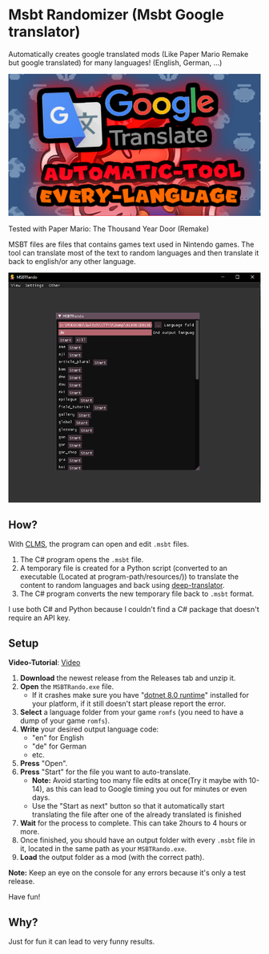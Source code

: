 # Msbt Randomizer (Msbt Google translator)

Automatically creates google translated mods (Like Paper Mario Remake but google translated) for many languages! (English, German, ...)

![Screenshot](GoogleTranslated.png)

Tested with Paper Mario: The Thousand Year Door (Remake)

MSBT files are files that contains games text used in Nintendo games.
The tool can translate most of the text to random languages and then translate it back to english/or any other language.

![Screenshot](Preview1.PNG)

## How?

With [CLMS](https://github.com/KillzXGaming/CLMS), the program can open and edit `.msbt` files.

1. The C# program opens the `.msbt` file.
2. A temporary file is created for a Python script (converted to an executable (Located at program-path/resources/)) to translate the content to random languages and back using [deep-translator](https://pypi.org/project/deep-translator/).
3. The C# program converts the new temporary file back to `.msbt` format.

I use both C# and Python because I couldn't find a C# package that doesn't require an API key.

## Setup

**Video-Tutorial**: [Video](https://www.youtube.com/watch?v=gsKVmAUBY0c)

1. **Download** the newest release from the Releases tab and unzip it.
2. **Open** the `MSBTRando.exe` file.
   - If it crashes make sure you have "[dotnet 8.0 runtime](https://dotnet.microsoft.com/en-us/download/dotnet/8.0)"
     installed for your platform, if it still doesn't start please report the error.
3. **Select** a language folder from your game `romfs` (you need to have a dump of your game `romfs`).
4. **Write** your desired output language code:
   - "en" for English
   - "de" for German
   - etc.
5. **Press** "Open".
6. **Press** "Start" for the file you want to auto-translate.
   - **Note:** Avoid starting too many file edits at once(Try it maybe with 10-14), as this can lead to Google timing you out for minutes or even days.
   - Use the "Start as next" button so that it automatically start translating the file after one of the already translated is finished
7. **Wait** for the process to complete. This can take 2hours to 4 hours or more.
8. Once finished, you should have an output folder with every `.msbt` file in it, located in the same path as your `MSBTRando.exe`.
9. **Load** the output folder as a mod (with the correct path).

**Note:** Keep an eye on the console for any errors because it's only a test release.

Have fun!

## Why?
Just for fun it can lead to very funny results.
